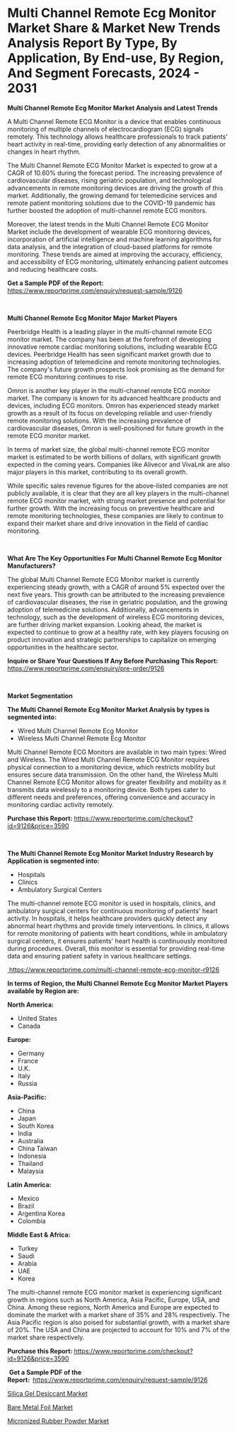 <p><h1>Multi Channel Remote Ecg Monitor Market Share & Market New Trends Analysis Report By Type, By Application, By End-use, By Region, And Segment Forecasts, 2024 - 2031</h1></p><p><strong>Multi Channel Remote Ecg Monitor Market Analysis and Latest Trends</strong></p>
<p><p>A Multi Channel Remote ECG Monitor is a device that enables continuous monitoring of multiple channels of electrocardiogram (ECG) signals remotely. This technology allows healthcare professionals to track patients' heart activity in real-time, providing early detection of any abnormalities or changes in heart rhythm.</p><p>The Multi Channel Remote ECG Monitor Market is expected to grow at a CAGR of 10.60% during the forecast period. The increasing prevalence of cardiovascular diseases, rising geriatric population, and technological advancements in remote monitoring devices are driving the growth of this market. Additionally, the growing demand for telemedicine services and remote patient monitoring solutions due to the COVID-19 pandemic has further boosted the adoption of multi-channel remote ECG monitors.</p><p>Moreover, the latest trends in the Multi Channel Remote ECG Monitor Market include the development of wearable ECG monitoring devices, incorporation of artificial intelligence and machine learning algorithms for data analysis, and the integration of cloud-based platforms for remote monitoring. These trends are aimed at improving the accuracy, efficiency, and accessibility of ECG monitoring, ultimately enhancing patient outcomes and reducing healthcare costs.</p></p>
<p><strong>Get a Sample PDF of the Report:&nbsp;</strong> <a href="https://www.reportprime.com/enquiry/request-sample/9126">https://www.reportprime.com/enquiry/request-sample/9126</a></p>
<p>&nbsp;</p>
<p><strong>Multi Channel Remote Ecg Monitor Major Market Players</strong></p>
<p><p>Peerbridge Health is a leading player in the multi-channel remote ECG monitor market. The company has been at the forefront of developing innovative remote cardiac monitoring solutions, including wearable ECG devices. Peerbridge Health has seen significant market growth due to increasing adoption of telemedicine and remote monitoring technologies. The company's future growth prospects look promising as the demand for remote ECG monitoring continues to rise.</p><p>Omron is another key player in the multi-channel remote ECG monitor market. The company is known for its advanced healthcare products and devices, including ECG monitors. Omron has experienced steady market growth as a result of its focus on developing reliable and user-friendly remote monitoring solutions. With the increasing prevalence of cardiovascular diseases, Omron is well-positioned for future growth in the remote ECG monitor market.</p><p>In terms of market size, the global multi-channel remote ECG monitor market is estimated to be worth billions of dollars, with significant growth expected in the coming years. Companies like Alivecor and VivaLnk are also major players in this market, contributing to its overall growth.</p><p>While specific sales revenue figures for the above-listed companies are not publicly available, it is clear that they are all key players in the multi-channel remote ECG monitor market, with strong market presence and potential for further growth. With the increasing focus on preventive healthcare and remote monitoring technologies, these companies are likely to continue to expand their market share and drive innovation in the field of cardiac monitoring.</p></p>
<p>&nbsp;</p>
<p><strong>What Are The Key Opportunities For Multi Channel Remote Ecg Monitor Manufacturers?</strong></p>
<p><p>The global Multi Channel Remote ECG Monitor market is currently experiencing steady growth, with a CAGR of around 5% expected over the next five years. This growth can be attributed to the increasing prevalence of cardiovascular diseases, the rise in geriatric population, and the growing adoption of telemedicine solutions. Additionally, advancements in technology, such as the development of wireless ECG monitoring devices, are further driving market expansion. Looking ahead, the market is expected to continue to grow at a healthy rate, with key players focusing on product innovation and strategic partnerships to capitalize on emerging opportunities in the healthcare sector.</p></p>
<p><strong>Inquire or Share Your Questions If Any Before Purchasing This Report:</strong> <a href="https://www.reportprime.com/enquiry/pre-order/9126">https://www.reportprime.com/enquiry/pre-order/9126</a></p>
<p>&nbsp;</p>
<p><strong>Market Segmentation</strong></p>
<p><strong>The Multi Channel Remote Ecg Monitor Market Analysis by types is segmented into:</strong></p>
<p><ul><li>Wired Multi Channel Remote Ecg Monitor</li><li>Wireless Multi Channel Remote Ecg Monitor</li></ul></p>
<p><p>Multi Channel Remote ECG Monitors are available in two main types: Wired and Wireless. The Wired Multi Channel Remote ECG Monitor requires physical connection to a monitoring device, which restricts mobility but ensures secure data transmission. On the other hand, the Wireless Multi Channel Remote ECG Monitor allows for greater flexibility and mobility as it transmits data wirelessly to a monitoring device. Both types cater to different needs and preferences, offering convenience and accuracy in monitoring cardiac activity remotely.</p></p>
<p><strong>Purchase this Report:&nbsp;</strong><a href="https://www.reportprime.com/checkout?id=9126&price=3590">https://www.reportprime.com/checkout?id=9126&price=3590</a></p>
<p>&nbsp;</p>
<p><strong>The Multi Channel Remote Ecg Monitor Market Industry Research by Application is segmented into:</strong></p>
<p><ul><li>Hospitals</li><li>Clinics</li><li>Ambulatory Surgical Centers</li></ul></p>
<p><p>The multi-channel remote ECG monitor is used in hospitals, clinics, and ambulatory surgical centers for continuous monitoring of patients' heart activity. In hospitals, it helps healthcare providers quickly detect any abnormal heart rhythms and provide timely interventions. In clinics, it allows for remote monitoring of patients with heart conditions, while in ambulatory surgical centers, it ensures patients' heart health is continuously monitored during procedures. Overall, this monitor is essential for providing real-time data and ensuring patient safety in various healthcare settings.</p></p>
<p><a href="https://www.reportprime.com/multi-channel-remote-ecg-monitor-r9126">&nbsp;https://www.reportprime.com/multi-channel-remote-ecg-monitor-r9126</a></p>
<p><strong>In terms of Region, the Multi Channel Remote Ecg Monitor Market Players available by Region are:</strong></p>
<p>
    <p> <strong> North America: </strong>
        <ul>
            <li>United States</li>
            <li>Canada</li>
        </ul>
        </p> 
    <p> <strong> Europe: </strong>
        <ul>
            <li>Germany</li>
            <li>France</li>
            <li>U.K.</li>
            <li>Italy</li>
            <li>Russia</li>
        </ul>
        </p> 
    <p> <strong> Asia-Pacific: </strong>
        <ul>
            <li>China</li>
            <li>Japan</li>
            <li>South Korea</li>
            <li>India</li>
            <li>Australia</li>
            <li>China Taiwan</li>
            <li>Indonesia</li>
            <li>Thailand</li>
            <li>Malaysia</li>
        </ul>
        </p> 
    <p> <strong> Latin America: </strong>
        <ul>
            <li>Mexico</li>
            <li>Brazil</li>
            <li>Argentina Korea</li>
            <li>Colombia</li>
        </ul>
        </p> 
    <p> <strong> Middle East & Africa: </strong>
        <ul>
            <li>Turkey</li>
            <li>Saudi</li>
            <li>Arabia</li>
            <li>UAE</li>
            <li>Korea</li>
        </ul>
    </p>
    </p>
<p><p>The multi-channel remote ECG monitor market is experiencing significant growth in regions such as North America, Asia Pacific, Europe, USA, and China. Among these regions, North America and Europe are expected to dominate the market with a market share of 35% and 28% respectively. The Asia Pacific region is also poised for substantial growth, with a market share of 20%. The USA and China are projected to account for 10% and 7% of the market share respectively.</p></p>
<p><strong>Purchase this Report: </strong><a href="https://www.reportprime.com/checkout?id=9126&price=3590">https://www.reportprime.com/checkout?id=9126&price=3590</a></p>
<p>&nbsp;<strong>Get a Sample PDF of the Report:&nbsp;&nbsp;</strong><a href="https://www.reportprime.com/enquiry/request-sample/9126">https://www.reportprime.com/enquiry/request-sample/9126</a></p>
<p><strong></strong></p>
<p><p><a href="https://www.linkedin.com/pulse/silica-gel-desiccant-market-size-growth-forecast-from-2024-wmnpe?trackingId=KVbYl3yLlOOilYHTG9IfjA%3D%3D">Silica Gel Desiccant Market</a></p><p><a href="https://www.linkedin.com/pulse/bare-metal-foil-market-growth-trends-covid-19-impact-forecasts-5u0de?trackingId=z%2B6Vg2T6o%2FzslBDdudfw0w%3D%3D">Bare Metal Foil Market</a></p><p><a href="https://www.linkedin.com/pulse/micronized-rubber-powder-market-size-furnishes-valuable-information-kplhe?trackingId=545JOWogOKM4b8ZkfSL%2FjA%3D%3D">Micronized Rubber Powder Market</a></p></p>